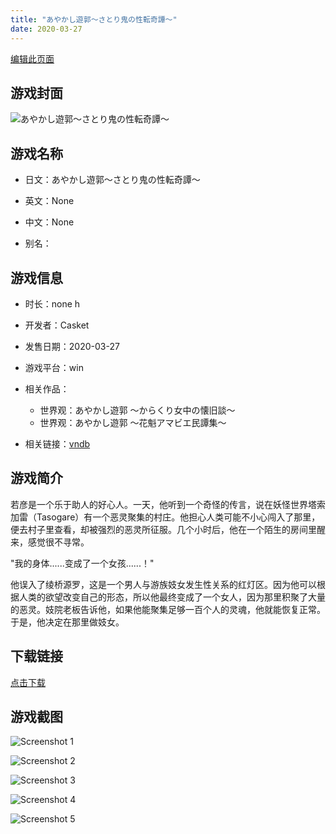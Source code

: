 ```yaml
---
title: "あやかし遊郭～さとり鬼の性転奇譚～"
date: 2020-03-27
---
```

[编辑此页面](https://github.com/ACG-3/ADV3-source/blob/main/source/_posts/%E3%81%82%E3%82%84%E3%81%8B%E3%81%97%E9%81%8A%E9%83%AD%EF%BD%9E%E3%81%95%E3%81%A8%E3%82%8A%E9%AC%BC%E3%81%AE%E6%80%A7%E8%BB%A2%E5%A5%87%E8%AD%9A%EF%BD%9E.md)

## 游戏封面

![あやかし遊郭～さとり鬼の性転奇譚～](https%3A//pan.timero.xyz/onedrive/img_lib_001/%E3%81%82%E3%82%84%E3%81%8B%E3%81%97%E9%81%8A%E9%83%AD%EF%BD%9E%E3%81%95%E3%81%A8%E3%82%8A%E9%AC%BC%E3%81%AE%E6%80%A7%E8%BB%A2%E5%A5%87%E8%AD%9A%EF%BD%9E_cover.avif)


## 游戏名称

- 日文：あやかし遊郭～さとり鬼の性転奇譚～
- 英文：None
- 中文：None

- 别名：


## 游戏信息

- 时长：none h
- 开发者：Casket
- 发售日期：2020-03-27
- 游戏平台：win
- 相关作品：
   - 世界观：あやかし遊郭 ～からくり女中の懐旧談～
   - 世界观：あやかし遊郭 ～花魁アマビエ民譚集～

- 相关链接：[vndb](https://vndb.org/v27841)


## 游戏简介

若彦是一个乐于助人的好心人。一天，他听到一个奇怪的传言，说在妖怪世界塔索加雷（Tasogare）有一个恶灵聚集的村庄。他担心人类可能不小心闯入了那里，便去村子里查看，却被强烈的恶灵所征服。几个小时后，他在一个陌生的房间里醒来，感觉很不寻常。

"我的身体......变成了一个女孩......！"

他误入了绫桥源罗，这是一个男人与游族妓女发生性关系的红灯区。因为他可以根据人类的欲望改变自己的形态，所以他最终变成了一个女人，因为那里积聚了大量的恶灵。妓院老板告诉他，如果他能聚集足够一百个人的灵魂，他就能恢复正常。于是，他决定在那里做妓女。




## 下载链接

[点击下载](https://pan.timero.xyz/onedrive/adv_lib_001/%E3%81%82%E3%82%84%E3%81%8B%E3%81%97%E9%81%8A%E9%83%AD%EF%BD%9E%E3%81%95%E3%81%A8%E3%82%8A%E9%AC%BC%E3%81%AE%E6%80%A7%E8%BB%A2%E5%A5%87%E8%AD%9A%EF%BD%9E)


## 游戏截图


![Screenshot 1](https%3A//pan.timero.xyz/onedrive/img_lib_001/%E3%81%82%E3%82%84%E3%81%8B%E3%81%97%E9%81%8A%E9%83%AD%EF%BD%9E%E3%81%95%E3%81%A8%E3%82%8A%E9%AC%BC%E3%81%AE%E6%80%A7%E8%BB%A2%E5%A5%87%E8%AD%9A%EF%BD%9E_Screenshot_1.avif)

![Screenshot 2](https%3A//pan.timero.xyz/onedrive/img_lib_001/%E3%81%82%E3%82%84%E3%81%8B%E3%81%97%E9%81%8A%E9%83%AD%EF%BD%9E%E3%81%95%E3%81%A8%E3%82%8A%E9%AC%BC%E3%81%AE%E6%80%A7%E8%BB%A2%E5%A5%87%E8%AD%9A%EF%BD%9E_Screenshot_2.avif)

![Screenshot 3](https%3A//pan.timero.xyz/onedrive/img_lib_001/%E3%81%82%E3%82%84%E3%81%8B%E3%81%97%E9%81%8A%E9%83%AD%EF%BD%9E%E3%81%95%E3%81%A8%E3%82%8A%E9%AC%BC%E3%81%AE%E6%80%A7%E8%BB%A2%E5%A5%87%E8%AD%9A%EF%BD%9E_Screenshot_3.avif)

![Screenshot 4](https%3A//pan.timero.xyz/onedrive/img_lib_001/%E3%81%82%E3%82%84%E3%81%8B%E3%81%97%E9%81%8A%E9%83%AD%EF%BD%9E%E3%81%95%E3%81%A8%E3%82%8A%E9%AC%BC%E3%81%AE%E6%80%A7%E8%BB%A2%E5%A5%87%E8%AD%9A%EF%BD%9E_Screenshot_4.avif)

![Screenshot 5](https%3A//pan.timero.xyz/onedrive/img_lib_001/%E3%81%82%E3%82%84%E3%81%8B%E3%81%97%E9%81%8A%E9%83%AD%EF%BD%9E%E3%81%95%E3%81%A8%E3%82%8A%E9%AC%BC%E3%81%AE%E6%80%A7%E8%BB%A2%E5%A5%87%E8%AD%9A%EF%BD%9E_Screenshot_5.avif)

